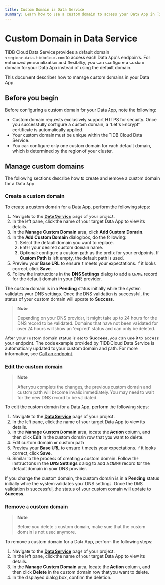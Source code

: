```yaml
---
title: Custom Domain in Data Service
summary: Learn how to use a custom domain to access your Data App in TiDB Cloud Data Service.
---
```


# Custom Domain in Data Service

TiDB Cloud Data Service provides a default domain `<region>.data.tidbcloud.com` to access each Data App's endpoints. For enhanced personalization and flexibility, you can configure a custom domain for your Data App instead of using the default domain.

This document describes how to manage custom domains in your Data App.

## Before you begin

Before configuring a custom domain for your Data App, note the following:

- Custom domain requests exclusively support HTTPS for security. Once you successfully configure a custom domain, a "Let's Encrypt" certificate is automatically applied.
- Your custom domain must be unique within the TiDB Cloud Data Service.
- You can configure only one custom domain for each default domain, which is determined by the region of your cluster.

## Manage custom domains

The following sections describe how to create and remove a custom domain for a Data App.

### Create a custom domain

To create a custom domain for a Data App, perform the following steps:

1. Navigate to the [**Data Service**](https://tidbcloud.com/console/data-service) page of your project.
2. In the left pane, click the name of your target Data App to view its details.
3. In the **Manage Custom Domain** area, click **Add Custom Domain**.
4. In the **Add Custom Domain** dialog box, do the following:
    1. Select the default domain you want to replace.
    2. Enter your desired custom domain name.
    3. Optional: configure a custom path as the prefix for your endpoints. If **Custom Path** is left empty, the default path is used.
5. Preview your **Base URL** to ensure it meets your expectations. If it looks correct, click **Save**.
6. Follow the instructions in the **DNS Settings** dialog to add a `CNAME` record for the default domain in your DNS provider.

The custom domain is in a **Pending** status initially while the system validates your DNS settings. Once the DNS validation is successful, the status of your custom domain will update to **Success**.
> **Note:**
>
> Depending on your DNS provider, it might take up to 24 hours for the DNS record to be validated. Domains that have not been validated for over 24 hours will show an 'expired' status and can only be deleted.

After your custom domain status is set to **Success**, you can use it to access your endpoint. The code example provided by TiDB Cloud Data Service is automatically updated to your custom domain and path. For more information, see [Call an endpoint](/tidb-cloud/data-service-manage-endpoint.md#call-an-endpoint).

### Edit the custom domain
> **Note:**
>
> After you complete the changes, the previous custom domain and custom path will become invalid immediately. You may need to wait for the new DNS record to be validated.

To edit the custom domain for a Data App, perform the following steps:
1. Navigate to the [**Data Service**](https://tidbcloud.com/console/data-service) page of your project.
2. In the left pane, click the name of your target Data App to view its details.
3. In the **Manage Custom Domain** area, locate the **Action** column, and then click **Edit** in the custom domain row that you want to delete.
4. Edit custom domain or custom path
5. Preview your **Base URL** to ensure it meets your expectations. If it looks correct, click **Save**.
6. Similar to the process of creating a custom domain. Follow the instructions in the **DNS Settings** dialog to add a `CNAME` record for the default domain in your DNS provider.

If you change the custom domain, the custom domain is in a **Pending** status initially while the system validates your DNS settings. Once the DNS validation is successful, the status of your custom domain will update to **Success**.

### Remove a custom domain

> **Note:**
>
> Before you delete a custom domain, make sure that the custom domain is not used anymore.

To remove a custom domain for a Data App, perform the following steps:

1. Navigate to the [**Data Service**](https://tidbcloud.com/console/data-service) page of your project.
2. In the left pane, click the name of your target Data App to view its details.
3. In the **Manage Custom Domain** area, locate the **Action** column, and then click **Delete** in the custom domain row that you want to delete.
4. In the displayed dialog box, confirm the deletion.
